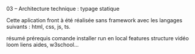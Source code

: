 03 – Architecture technique : typage statique

Cette aplication front à été réalisée sans framework avec les langages suivants : html, css, js, ts.



résumé 
prérequis
comande installer
run en local
features
structure
vidéo loom
liens aides, w3school...